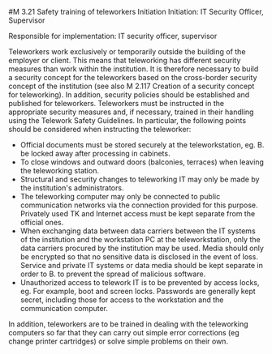 #M 3.21 Safety training of teleworkers
Initiation Initiation: IT Security Officer, Supervisor

Responsible for implementation: IT security officer, supervisor

Teleworkers work exclusively or temporarily outside the building of the employer or client. This means that teleworking has different security measures than work within the institution. It is therefore necessary to build a security concept for the teleworkers based on the cross-border security concept of the institution (see also M 2.117 Creation of a security concept for teleworking). In addition, security policies should be established and published for teleworkers. Teleworkers must be instructed in the appropriate security measures and, if necessary, trained in their handling using the Telework Safety Guidelines. In particular, the following points should be considered when instructing the teleworker:

* Official documents must be stored securely at the teleworkstation, eg. B. be locked away after processing in cabinets.
* To close windows and outward doors (balconies, terraces) when leaving the teleworking station.
* Structural and security changes to teleworking IT may only be made by the institution's administrators.
* The teleworking computer may only be connected to public communication networks via the connection provided for this purpose. Privately used TK and Internet access must be kept separate from the official ones.
* When exchanging data between data carriers between the IT systems of the institution and the workstation PC at the teleworkstation, only the data carriers procured by the institution may be used. Media should only be encrypted so that no sensitive data is disclosed in the event of loss. Service and private IT systems or data media should be kept separate in order to B. to prevent the spread of malicious software.
* Unauthorized access to telework IT is to be prevented by access locks, eg. For example, boot and screen locks. Passwords are generally kept secret, including those for access to the workstation and the communication computer.


In addition, teleworkers are to be trained in dealing with the teleworking computers so far that they can carry out simple error corrections (eg change printer cartridges) or solve simple problems on their own.



